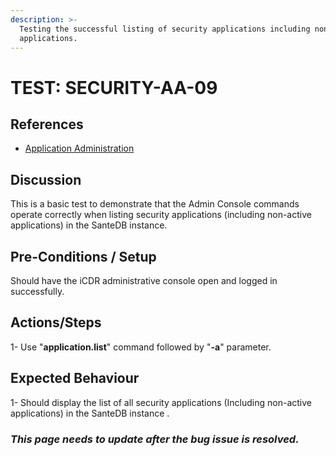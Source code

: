 ```yaml
---
description: >-
  Testing the successful listing of security applications including non-active
  applications.
---
```


# TEST: SECURITY-AA-09

## References

* [Application Administration](./)

## Discussion

This is a basic test to demonstrate that the Admin Console commands operate correctly when listing security applications \(including non-active applications\) in the SanteDB instance.

## Pre-Conditions / Setup

Should have the iCDR administrative console open and logged in successfully.

## Actions/Steps

1- Use "**application.list**" command followed by "**-a**"  parameter.

## Expected Behaviour

 1- Should display the list of all security applications \(Including non-active applications\) in the SanteDB instance .

### _**This page needs to update after the bug issue is resolved.**_



